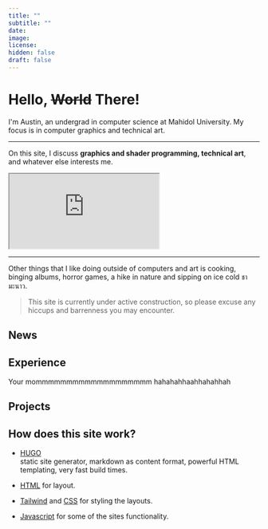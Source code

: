 ```yaml
---
title: "" 
subtitle: ""
date: 
image: 
license: 
hidden: false
draft: false
---
```


# Hello, <s>World</s> There!

I'm Austin, an undergrad in computer science at Mahidol University. My focus is in computer graphics and technical art.

---
On this site, I discuss **graphics and shader programming, technical art**, and whatever else interests me. 

<div class="sm:mb-3">
<iframe title="ThreeJs" class=" overscroll-none w-full h-[250px] sm:h-[250px] md:h-[150px] lg:h-[300px]" importance="low" loading="lazy" sandbox="allow-scripts" src="https://austinmaddison.github.io/blog-3d-scenes/overview/teapot/index.html"></iframe>
</div>

---

Other things that I like doing outside of computers and art is cooking, binging albums, horror games, a hike in nature and sipping on ice cold <span class="font-sans-thai tracking-tight">ชามะนาว</span>. 

> This site is currently under active construction, so please excuse any hiccups and barrenness you may encounter. 




## News

## Experience
Your mommmmmmmmmmmmmmmmmmm hahahahhaahhahahhah

## Projects

## How does this site work?
- [HUGO](https://gohugo.io)  
static site generator, markdown as content format, powerful HTML templating, very fast build times.

- [HTML](https://developer.mozilla.org/en-US/docs/Web/HTML) for layout.
- [Tailwind](https://tailwindcss.com/docs/installation) and [CSS](https://developer.mozilla.org/en-US/docs/Web/CSS) for styling the layouts.  
- [Javascript](https://developer.mozilla.org/en-US/docs/Web/JavaScript) for some of the sites functionality.







